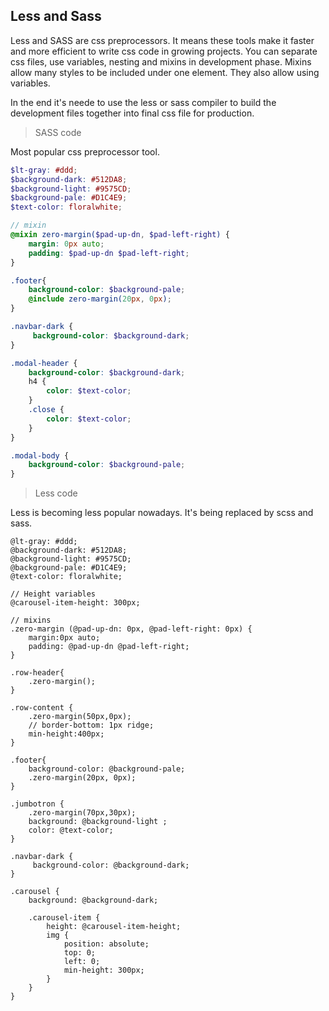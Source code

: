 ## Less and Sass

Less and SASS are css preprocessors. It means these tools make it faster and more efficient to write css code in growing projects. You can separate css files, use variables, nesting and mixins in development phase. Mixins allow many styles to be included under one element. They also allow using variables.

In the end it's neede to use the less or sass compiler to build the development files together into final css file for production.

> SASS code

Most popular css preprocessor tool.

```scss
$lt-gray: #ddd;
$background-dark: #512DA8;
$background-light: #9575CD;
$background-pale: #D1C4E9;
$text-color: floralwhite;

// mixin
@mixin zero-margin($pad-up-dn, $pad-left-right) {
	margin: 0px auto;
	padding: $pad-up-dn $pad-left-right;
}

.footer{
    background-color: $background-pale;
    @include zero-margin(20px, 0px);
}

.navbar-dark {
     background-color: $background-dark;
}

.modal-header {
	background-color: $background-dark;
	h4 {
		color: $text-color;
	}
	.close {
		color: $text-color;
	}
}

.modal-body {
	background-color: $background-pale;
}
```

> Less code

Less is becoming less popular nowadays. It's being replaced by scss and sass.

```less
@lt-gray: #ddd;
@background-dark: #512DA8;
@background-light: #9575CD;
@background-pale: #D1C4E9;
@text-color: floralwhite;

// Height variables
@carousel-item-height: 300px;

// mixins
.zero-margin (@pad-up-dn: 0px, @pad-left-right: 0px) {
	margin:0px auto;
	padding: @pad-up-dn @pad-left-right;
}

.row-header{
    .zero-margin();
}

.row-content {
    .zero-margin(50px,0px);
    // border-bottom: 1px ridge;
    min-height:400px;
}

.footer{
    background-color: @background-pale;
    .zero-margin(20px, 0px);
}

.jumbotron {
    .zero-margin(70px,30px);
    background: @background-light ;
    color: @text-color;
}

.navbar-dark {
     background-color: @background-dark;
}

.carousel {
	background: @background-dark;

	.carousel-item {
		height: @carousel-item-height;
		img {
            position: absolute;
            top: 0;
            left: 0;
            min-height: 300px;
        }
	}
}
```